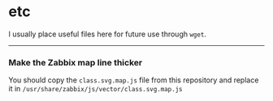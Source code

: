 # etc

I usually place useful files here for future use through `wget`.

---

### Make the Zabbix map line thicker

You should copy the `class.svg.map.js` file from this repository and replace it in `/usr/share/zabbix/js/vector/class.svg.map.js`
